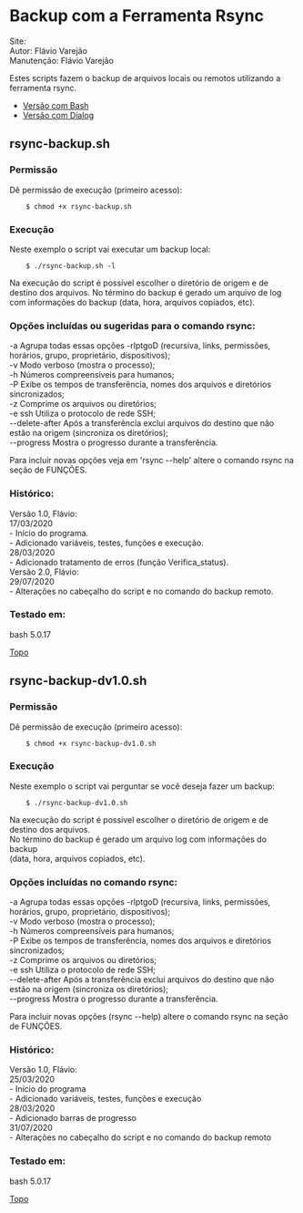 # Backup com a Ferramenta Rsync

Site:  
Autor:      Flávio Varejão  
Manutenção: Flávio Varejão  

Estes scripts fazem o backup de arquivos locais ou remotos utilizando a ferramenta rsync.  

<a name="ancora"></a>
- [Versão com Bash](#ancora1)
- [Versão com Dialog](#ancora2)

<a id="ancora1"></a>
## rsync-backup.sh
>
### Permissão  

Dê permissão de execução (primeiro acesso):  
```
    $ chmod +x rsync-backup.sh  
```

### Execução  

Neste exemplo o script vai executar um backup local:  
```
    $ ./rsync-backup.sh -l
``` 
 
Na execução do script é possível escolher o diretório de origem e de destino dos arquivos. 
No término do backup é gerado um arquivo de log com informações do backup 
(data, hora, arquivos copiados, etc).

### Opções incluídas ou sugeridas para o comando rsync:  

-a Agrupa todas essas opções -rlptgoD (recursiva, links, permissões, horários, grupo, proprietário, dispositivos);  
-v Modo verboso (mostra o processo);  
-h Números compreensíveis para humanos;  
-P Exibe os tempos de transferência, nomes dos arquivos e diretórios sincronizados;  
-z Comprime os arquivos ou diretórios;  
-e ssh Utiliza o protocolo de rede SSH;  
--delete-after Após a transferência exclui arquivos do destino que não estão na origem (sincroniza os diretórios);  
--progress Mostra o progresso durante a transferência.  

Para incluir novas opções veja em 'rsync --help' altere o comando rsync na seção de FUNÇÕES.  

### Histórico:  

  Versão 1.0, Flávio:  
    17/03/2020  
      - Início do programa.  
      - Adicionado variáveis, testes, funções e execução.  
    28/03/2020  
      - Adicionado tratamento de erros (função Verifica_status).  
  Versão 2.0, Flávio:  
    29/07/2020  
      - Alterações no cabeçalho do script e no comando do backup remoto.  

### Testado em:  

  bash 5.0.17  
  
[Topo](#ancora)

<a id="ancora2"></a>
## rsync-backup-dv1.0.sh  
>
### Permissão  

Dê permissão de execução (primeiro acesso):  
```
    $ chmod +x rsync-backup-dv1.0.sh
```

### Execução  

Neste exemplo o script vai perguntar se você deseja fazer um backup:  
```
    $ ./rsync-backup-dv1.0.sh
```

Na execução do script é possível escolher o diretório de origem e de destino dos arquivos.  
No término do backup é gerado um arquivo log com informações do backup   
(data, hora, arquivos copiados, etc).  

### Opções incluídas no comando rsync:  

-a Agrupa todas essas opções -rlptgoD (recursiva, links, permissões, horários, grupo, proprietário, dispositivos);  
-v Modo verboso (mostra o processo);  
-h Números compreensíveis para humanos;  
-P Exibe os tempos de transferência, nomes dos arquivos e diretórios sincronizados;  
-z Comprime os arquivos ou diretórios;  
-e ssh Utiliza o protocolo de rede SSH;  
--delete-after Após a transferência exclui arquivos do destino que não estão na origem (sincroniza os diretórios);  
--progress Mostra o progresso durante a transferência.  

Para incluir novas opções (rsync --help) altere o comando rsync na seção de FUNÇÕES.  

### Histórico:  

  Versão 1.0, Flávio:  
    25/03/2020  
      - Início do programa  
      - Adicionado variáveis, testes, funções e execução  
    28/03/2020  
      - Adicionado barras de progresso  
    31/07/2020  
      - Alterações no cabeçalho do script e no comando do backup remoto  

### Testado em:  
  
  bash 5.0.17  

[Topo](#ancora)
